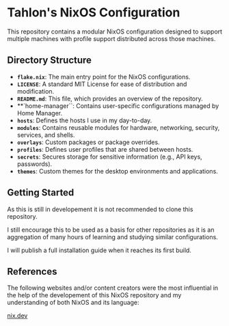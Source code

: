 # Tahlon's NixOS Configuration

This repository contains a modular NixOS configuration designed to support multiple machines with profile support distributed across those machines.

## Directory Structure

- **`flake.nix`**: The main entry point for the NixOS configurations.
- **`LICENSE`**: A standard MIT License for ease of distribution and modification.
- **`README.md`**: This file, which provides an overview of the repository.
- **`home-manager``: Contains user-specific configurations managed by Home Manager.
- **`hosts`**: Defines the hosts I use in my day-to-day.
- **`modules`**: Contains reusable modules for hardware, networking, security, services, and shells.
- **`overlays`**: Custom packages or package overrides.
- **`profiles`**: Defines user profiles that are shared between hosts.
- **`secrets`**: Secures storage for sensitive information (e.g., API keys, passwords).
- **`themes`**: Custom themes for the desktop environments and applications.

## Getting Started 

As this is still in developement it is not recommended to clone this repository.

I still encourage this to be used as a basis for other repositories as it is an aggregation of 
many hours of learning and studying similar configurations.

I will publish a full installation guide when it reaches its first build.

## References

The following websites and/or content creators were the most influential in the help of the developement of this NixOS repository and my understanding of both NixOS and its language:

[nix.dev](https://nix.dev/tutorials/nix-language)

